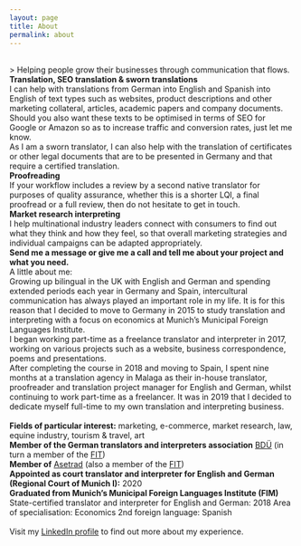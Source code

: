 ```yaml
---
layout: page
title: About
permalink: about
---
```

<br/>
> Helping people grow their businesses through communication that flows.  

<br/>
<b>Translation, SEO translation & sworn translations</b>  
<br/>
I can help with translations from German into English and Spanish into English of text types such as websites, product descriptions and other marketing collateral, articles, academic papers and company documents.    
<br/>
Should you also want these texts to be optimised in terms of SEO for Google or Amazon so as to increase traffic and conversion rates, just let me know.    
<br/>
As I am a sworn translator, I can also help with the translation of certificates or other legal documents that are to be presented in Germany and that require a certified translation.    
<br/>
<b>Proofreading</b>  
<br/>
If your workflow includes a review by a second native translator for purposes of quality assurance, whether this is a shorter LQI, a final proofread or a full review, then do not hesitate to get in touch.    
<br/>
<b>Market research interpreting</b>  
<br/>
I help multinational industry leaders connect with consumers to find out what they think and how they feel, so that overall marketing strategies and individual campaigns can be adapted appropriately.       
<br/>
<b>Send me a message or give me a call and tell me about your project and what you need.</b>    
<br/>
A little about me:    
<br/>
Growing up bilingual in the UK with English and German and spending extended periods each year in Germany and Spain, intercultural communication has always played an important role in my life. It is for this reason that I decided to move to Germany in 2015 to study translation and interpreting with a focus on economics at Munich’s Municipal Foreign Languages Institute.     
<br/>
I began working part-time as a freelance translator and interpreter in 2017, working on various projects such as a website, business correspondence, poems and presentations.    
<br/>
After completing the course in 2018 and moving to Spain, I spent nine months at a translation agency in Malaga as their in-house translator, proofreader and translation project manager for English and German, whilst continuing to work part-time as a freelancer. It was in 2019 that I decided to dedicate myself full-time to my own translation and interpreting business.       
<br/>
<br/>
<b>Fields of particular interest:</b> marketing, e-commerce, market research, law, equine industry, tourism & travel, art   
<br/>
<b>Member of the German translators and interpreters association</b> <a href="https://bdue.de/en/bdue/" target="_blank">BDÜ</a> (in turn a member of the <a href="https://www.fit-ift.org/" target="_blank">FIT</a>)  
<br/>
<b>Member of</b> <a href="https://asetrad.org/inicio" target="_blank">Asetrad</a> (also a member of the <a href="https://www.fit-ift.org/" target="_blank">FIT</a>)  
<br/>
<b>Appointed as court translator and interpreter for English and German (Regional Court of Munich&nbsp;I):</b> 2020  
<br/>
<b>Graduated from Munich’s Municipal Foreign Languages Institute (FIM)</b>  
State-certified translator and interpreter for English and German: 2018  
Area of specialisation: Economics  
2nd foreign language: Spanish  
<br/>
<br/>
Visit my <a href="https://www.linkedin.com/in/zahra-claire-bahrani-peacock/" target="_blank">LinkedIn profile</a> to find out more about my experience.